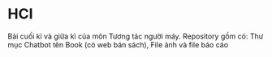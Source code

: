# HCI
Bài cuối kì và giữa kì của môn Tương tác người máy. Repository gồm có: Thư mục Chatbot tên Book (có web bán sách), File ảnh và file báo cáo 
